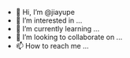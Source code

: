 - 👋 Hi, I’m @jiayupe
- 👀 I’m interested in ...
- 🌱 I’m currently learning ...
- 💞️ I’m looking to collaborate on ...
- 📫 How to reach me ...

<!---
jiayupe/jiayupe is a ✨ special ✨ repository because its `README.md` (this file) appears on your GitHub profile.
You can click the Preview link to take a look at your changes.
--->
